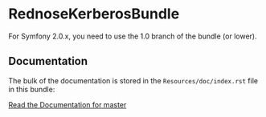 RednoseKerberosBundle
=====================

For Symfony 2.0.x, you need to use the 1.0 branch of the bundle (or lower).

## Documentation

The bulk of the documentation is stored in the `Resources/doc/index.rst` file in this bundle:

[Read the Documentation for master](http://gitlab.rednose.nl/rednose/rednosekerberosbundle/blob/master/Resources/doc/index.rst)
